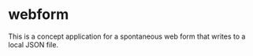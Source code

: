 webform
=======

This is a concept application for a spontaneous web form that writes to a local JSON file.
